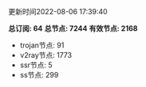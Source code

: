 更新时间2022-08-06 17:39:40

**总订阅: 64**
**总节点: 7244**
**有效节点: 2168**
- trojan节点: 91
- v2ray节点: 1773
- ssr节点: 5
- ss节点: 299
